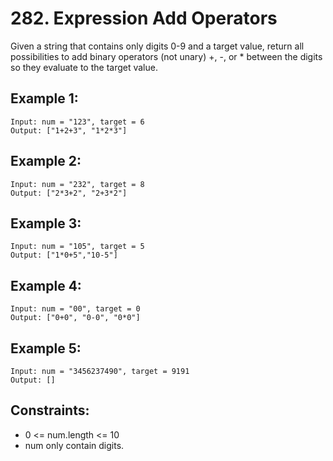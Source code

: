 # 282. Expression Add Operators

Given a string that contains only digits 0-9 and a target value, return all possibilities to add binary operators (not unary) +, -, or * between the digits so they evaluate to the target value.

## Example 1:

```
Input: num = "123", target = 6
Output: ["1+2+3", "1*2*3"] 
```

## Example 2:

```
Input: num = "232", target = 8
Output: ["2*3+2", "2+3*2"]
```

## Example 3:

```
Input: num = "105", target = 5
Output: ["1*0+5","10-5"]
```

## Example 4:

```
Input: num = "00", target = 0
Output: ["0+0", "0-0", "0*0"]
```

## Example 5:

```
Input: num = "3456237490", target = 9191
Output: []
```

## Constraints:

* 0 <= num.length <= 10
* num only contain digits.